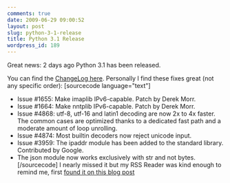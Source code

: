 ```yaml
---
comments: true
date: 2009-06-29 09:00:52
layout: post
slug: python-3-1-release
title: Python 3.1 Release
wordpress_id: 189
---
```


Great news: 2 days ago Python 3.1 has been released.

You can find the [ChangeLog here](http://svn.python.org/projects/python/tags/r31/Misc/NEWS). Personally I find these fixes great (not any specific order):
[sourcecode language="text"]
- Issue #1655: Make imaplib IPv6-capable. Patch by Derek Morr.
- Issue #1664: Make nntplib IPv6-capable. Patch by Derek Morr.
- Issue #4868: utf-8, utf-16 and latin1 decoding are now 2x to 4x faster. The common cases are optimized thanks to a dedicated fast path and a moderate amount of loop unrolling.
- Issue #4874: Most builtin decoders now reject unicode input.
- Issue #3959: The ipaddr module has been added to the standard library. Contributed by Google.
- The json module now works exclusively with str and not bytes.
[/sourcecode]
I nearly missed it but my RSS Reader was kind enough to remind me, first [found it on this blog post](http://sayspy.blogspot.com/2009/06/python-31-is-out.html)
